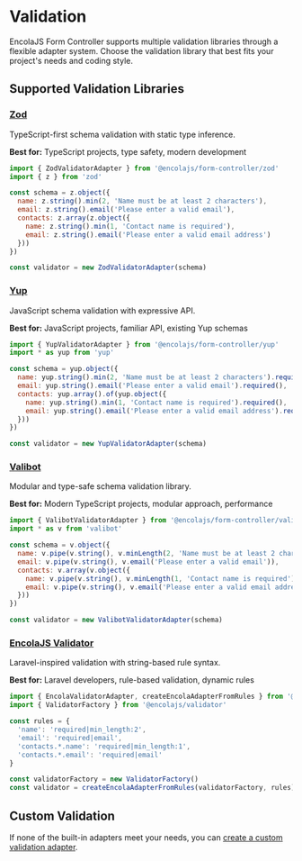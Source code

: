 # Validation

EncolaJS Form Controller supports multiple validation libraries through a flexible adapter system. Choose the validation library that best fits your project's needs and coding style.

## Supported Validation Libraries

### [Zod](/validation/zod.md)

TypeScript-first schema validation with static type inference.

**Best for:** TypeScript projects, type safety, modern development

```javascript
import { ZodValidatorAdapter } from '@encolajs/form-controller/zod'
import { z } from 'zod'

const schema = z.object({
  name: z.string().min(2, 'Name must be at least 2 characters'),
  email: z.string().email('Please enter a valid email'),
  contacts: z.array(z.object({
    name: z.string().min(1, 'Contact name is required'),
    email: z.string().email('Please enter a valid email address')
  }))
})

const validator = new ZodValidatorAdapter(schema)
```

### [Yup](/validation/yup.md)

JavaScript schema validation with expressive API.

**Best for:** JavaScript projects, familiar API, existing Yup schemas

```javascript
import { YupValidatorAdapter } from '@encolajs/form-controller/yup'
import * as yup from 'yup'

const schema = yup.object({
  name: yup.string().min(2, 'Name must be at least 2 characters').required(),
  email: yup.string().email('Please enter a valid email').required(),
  contacts: yup.array().of(yup.object({
    name: yup.string().min(1, 'Contact name is required').required(),
    email: yup.string().email('Please enter a valid email address').required()
  }))
})

const validator = new YupValidatorAdapter(schema)
```

### [Valibot](/validation/valibot.md)

Modular and type-safe schema validation library.

**Best for:** Modern TypeScript projects, modular approach, performance

```javascript
import { ValibotValidatorAdapter } from '@encolajs/form-controller/valibot'
import * as v from 'valibot'

const schema = v.object({
  name: v.pipe(v.string(), v.minLength(2, 'Name must be at least 2 characters')),
  email: v.pipe(v.string(), v.email('Please enter a valid email')),
  contacts: v.array(v.object({
    name: v.pipe(v.string(), v.minLength(1, 'Contact name is required')),
    email: v.pipe(v.string(), v.email('Please enter a valid email address'))
  }))
})

const validator = new ValibotValidatorAdapter(schema)
```

### [EncolaJS Validator](/validation/encola-validator.md)

Laravel-inspired validation with string-based rule syntax.

**Best for:** Laravel developers, rule-based validation, dynamic rules

```javascript
import { EncolaValidatorAdapter, createEncolaAdapterFromRules } from '@encolajs/form-controller/encola'
import { ValidatorFactory } from '@encolajs/validator'

const rules = {
  'name': 'required|min_length:2',
  'email': 'required|email',
  'contacts.*.name': 'required|min_length:1',
  'contacts.*.email': 'required|email'
}

const validatorFactory = new ValidatorFactory()
const validator = createEncolaAdapterFromRules(validatorFactory, rules)
```

## Custom Validation

If none of the built-in adapters meet your needs, you can [create a custom validation adapter](/validation/custom-validator.md).